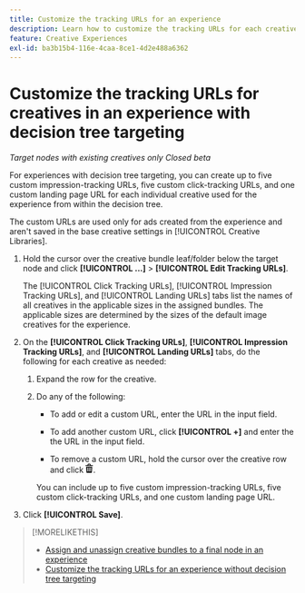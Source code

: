 ```yaml
---
title: Customize the tracking URLs for an experience
description: Learn how to customize the tracking URLs for each creative in an experience with decision tree targeting.
feature: Creative Experiences
exl-id: ba3b15b4-116e-4caa-8ce1-4d2e488a6362
---
```

# Customize the tracking URLs for creatives in an experience with decision tree targeting

*Target nodes with existing creatives only*
*Closed beta*

For experiences with decision tree targeting, you can create up to five custom impression-tracking URLs, five custom click-tracking URLs, and one custom landing page URL for each individual creative used for the experience from within the decision tree.

The custom URLs are used only for ads created from the experience and aren't saved in the base creative settings in [!UICONTROL Creative Libraries].

1. Hold the cursor over the creative bundle leaf/folder below the target node and click **[!UICONTROL ...]** > **[!UICONTROL Edit Tracking URLs]**.

   The [!UICONTROL Click Tracking URLs], [!UICONTROL Impression Tracking URLs], and [!UICONTROL Landing URLs] tabs list the names of all creatives in the applicable sizes in the assigned bundles. The applicable sizes are determined by the sizes of the default image creatives for the experience.<!-- There's no distinct "Creative Sizes" setting. -->

1. On the **[!UICONTROL Click Tracking URLs]**, **[!UICONTROL Impression Tracking URLs]**, and **[!UICONTROL Landing URLs]** tabs, do the following for each creative as needed:

   1. Expand the row for the creative.

   1. Do any of the following:
   
      * To add or edit a custom URL, enter the URL in the input field.
      
      * To add another custom URL, click **[!UICONTROL +]** and enter the the URL in the input field.

      * To remove a custom URL, hold the cursor over the creative row and click ![Delete](/help/creative/assets/delete.png "Delete").

      You can include up to five custom impression-tracking URLs, five custom click-tracking URLs, and one custom landing page URL.

1. Click **[!UICONTROL Save]**.

>[!MORELIKETHIS]
>
>* [Assign and unassign creative bundles to a final node in an experience](/help/creative/experiences/experience-assign-creative-bundles.md)
>* [Customize the tracking URLs for an experience without decision tree targeting](experience-tracking-urls-no-targeting.md)
